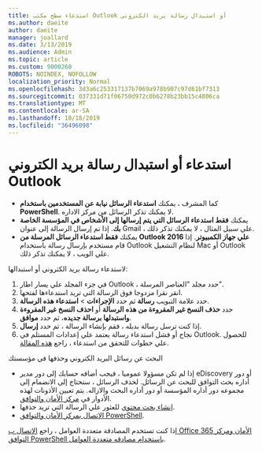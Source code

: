 ```yaml
---
title: استدعاء سطح مكتب Outlook أو استبدال رسالة بريد الكتروني
ms.author: daeite
author: daeite
manager: joallard
ms.date: 3/13/2019
ms.audience: Admin
ms.topic: article
ms.custom: 9000260
ROBOTS: NOINDEX, NOFOLLOW
localization_priority: Normal
ms.openlocfilehash: 3d3a6c253317137b7069a978b907c97d61bf7313
ms.sourcegitcommit: 037331d71f06750d972c0b6278b23bb15c4806ca
ms.translationtype: MT
ms.contentlocale: ar-SA
ms.lasthandoff: 10/18/2019
ms.locfileid: "36496098"
---
```

# <a name="recall-or-replace-an-outlook-email-message"></a>استدعاء أو استبدال رسالة بريد الكتروني Outlook

- كما المشرف ، يمكنك **استدعاء الرسائل نيابة عن المستخدمين باستخدام PowerShell**. لا يمكنك تذكر الرسائل من مركز الاداره.
- يمكنك **فقط استدعاء الرسائل التي يتم إرسالها إلى الأشخاص في المؤسسة الخاصة بك**. إذا تم إرسال الرسالة إلى عنوان Gmail ، علي سبيل المثال ، لا يمكنك تذكر ذلك.
- يمكنك **فقط استدعاء الرسائل المرسلة من Outlook 2016 علي جهاز الكمبيوتر**. إذا قام مستخدم بإرسال رسالة باستخدام Outlook لنظام التشغيل Mac أو Outlook علي الويب ، لا يمكنك تذكر ذلك.

لاستدعاء رسالة بريد الكتروني أو استبدالها:

1. في جزء المجلد علي يسار اطار Outlook ، حدد مجلد "العناصر المرسلة".
1. انقر نقرا مزدوجا فوق الرسالة التي تريد استدعاءها لفتحها.
1. حدد علامة التبويب **رسالة** ثم حدد **الإجراءات** > **استدعاء هذه الرسالة**.
1. حدد **حذف النسخ غير المقروءة من هذه الرسالة** أو **احذف النسخ غير المقروءة واستبدلها برسالة جديده**، ثم حدد **موافق**.
1. إذا كنت ترسل رسالة بديله ، فقم بإنشاء الرسالة ، ثم حدد **إرسال**.
1. نجاح أو فشل استدعاء رسالة يعتمد علي إعدادات المستلم في Outlook. للحصول علي خطوات للتحقق من استدعاء ، راجع [هذه المقالة](https://support.office.com/article/35027f88-d655-4554-b4f8-6c0729a723a0).

البحث عن رسائل البريد الكتروني وحذفها في مؤسستك

- إذا لم تكن مسؤولا عموميا ، فيجب أضافه حسابك إلى دور مدير eDiscovery أو دور أداره بحث التوافق للبحث عن الرسائل. لحذف الرسائل ، ستحتاج إلى الانضمام إلى مجموعه دور أداره المؤسسة أو دور أداره البحث والازاله. يتم تعيين الأذونات لهذه الأدوار في [مركز الأمان والتوافق](https://go.microsoft.com/fwlink/?linkid=2083731).
- [إنشاء بحث محتوي](https://docs.microsoft.com/office365/securitycompliance/content-search) للعثور علي الرسالة التي تريد حذفها.
- [الاتصال بمركز الأمان والتوافق PowerShell](https://docs.microsoft.com/powershell/exchange/office-365-scc/connect-to-scc-powershell/connect-to-scc-powershell?view=exchange-ps).

إذا كنت تستخدم المصادقة متعددة العوامل ، راجع [الاتصال ب Office 365 الأمان ومركز التوافق PowerShell باستخدام مصادقه متعددة العوامل](https://docs.microsoft.com/powershell/exchange/office-365-scc/connect-to-scc-powershell/mfa-connect-to-scc-powershell?view=exchange-ps).
